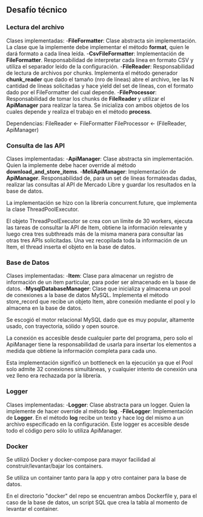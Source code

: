 ## Desafío técnico

### Lectura del archivo

Clases implementadas:
-**FileFormatter**:  Clase abstracta sin implementación. La clase que la implemente debe implementar el método **format**, quien le dará formato a cada línea leída.
-**CsvFileFormatter**: Implementación de **FileFormatter**. Responsabilidad de interpretar cada línea en formato CSV y utiliza el separador leido de la configuración.
-**FileReader**: Responsabilidad de lectura de archivos por chunks. Implementa el método generador **chunk_reader** que dado el tamaño (nro de líneas) abre el archivo, lee las N cantidad de líneas solicitadas y hace yield del set de líneas, con el formato dado por el FileFormatter del cual depende.
-**FileProcessor**: Responsabilidad de tomar los chunks de **FileReader** y utilizar el **ApiManager** para realizar la tarea. Se inicializa con ambos objetos de los cuales depende y realiza el trabajo en el método **process**.

Dependencias:
FileReader <- FileFormatter
FileProcessor <- (FileReader, ApiManager)

### Consulta de las API

Clases implementadas:
-**ApiManager**: Clase abstracta sin implementación. Quien la implemente debe hacer override al método **download_and_store_items**.
-**MeliApiManager**: Implementación de **ApiManager**. Responsabilidad de, para un set de líneas formateadas dadas, realizar las consultas al API de Mercado Libre y guardar los resultados en la base de datos. 

La implementación se hizo con la librería concurrent.future, que implementa la clase ThreadPoolExecutor.

El objeto ThreadPoolExecutor se crea con un límite de 30 workers, ejecuta las tareas de consultar la API de Item, obtiene la información relevante y luego crea tres subthreads más de la misma manera para consultar las otras tres APIs solicitadas. Una vez recopilada toda la información de un Item, el thread inserta el objeto en la base de datos.

### Base de Datos

Clases implementadas:
-**Item**: Clase para almacenar un registro de información de un item particular, para poder ser almacenado en la base de datos.
-**MysqlDatabaseManager**: Clase que inicializa y almacena un pool de conexiones a la base de datos MySQL. Implementa el método store_record que recibe un objeto Item, abre conexión mediante el pool y lo almacena en la base de datos.

Se escogió el motor relacional MySQL dado que es muy popular, altamente usado, con trayectoria, sólido y open source.

La conexión es accesible desde cualquier parte del programa, pero solo el ApiManager tiene la responsabilidad de usarla para insertar los elementos a medida que obtiene la información completa para cada uno.

Esta implementación significó un bottleneck en la ejecución ya que el Pool solo admite 32 conexiones simultáneas, y cualquier intento de conexión una vez lleno era rechazada por la librería.

### Logger

Clases implementadas:
-**Logger**: Clase abstracta para un logger. Quien la implemente de hacer override al método **log**.
-**FileLogger**: Implementación de **Logger**. En el método **log** recibe un texto y hace log del mismo a un archivo especificado en la configuración. Este logger es accesible desde todo el código pero sólo lo utiliza ApiManager.

### Docker

Se utilizó Docker y docker-compose para mayor facilidad al construir/levantar/bajar los containers.

Se utiliza un container tanto para la app y otro container para la base de datos.

En el directorio "docker" del repo se encuentran ambos Dockerfile y, para el caso de la base de datos, un script SQL que crea la tabla al momento de levantar el container.
